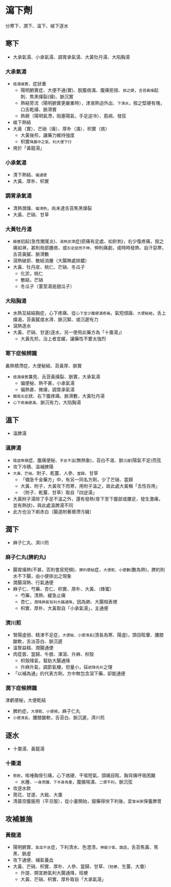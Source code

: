 # 瀉下劑
分寒下、潤下、溫下、峻下逐水


## 寒下
- 大承氣湯、小承氣湯、調胃承氣湯、大黃牡丹湯、大陷胸湯

### 大承氣湯
- `痞滿燥實`、症狀重
  - 陽明腑實症、大便不通(實)、脘腹痞滿、腹痛拒按、`按之硬`，`舌苔黃燥`起刺、焦黑燥裂(燥)、脈沉實
  - 熱結旁流（陽明腑實更嚴重時），津液熱迫外出、`下清水`，按之堅硬有塊，口舌乾燥、脈滑實
  - 熱厥（陽明氣滯，阻塞陽氣，手足逆冷）、筋病、發狂
- 峻下熱結
- 大黃（實）、芒硝（燥）、厚朴（滿）、枳實（痞）
  - 大黃後煎，讓藥力維持強度
  - 枳實`降腸中之氣，利大便下行`
- 用於「黃龍湯」

### 小承氣湯
- 清下熱結、`偏通便`
- 大黃、厚朴、枳實

### 調胃承氣湯
- 清熱潤燥、`偏清熱`，尚未達舌苔焦黑燥裂
- 大黃、芒硝、甘草

### 大黃牡丹湯
- `腸壅`初起(急性闌尾炎)、`濕熱淤滯`症(瘀痛有定處、如針刺)，右少復疼痛，按之痛如淋，甚則局部腫痞，或`右足屈而不伸`、伸則痛劇，或時時發熱、自汗惡寒，舌苔黃膩、脈滑數
- 瀉熱破瘀、散結消腫（大腸無處排膿）
- 大黃、牡丹皮、桃仁、芒硝、冬瓜子
  - 化淤，桃仁
  - 散結，芒硝
  - 冬瓜子（葦莖湯是甜瓜子）

### 大陷胸湯
- 水熱互結結胸症，心下疼痛、從`心下至少腹硬滿疼痛`，氣短煩躁、`大便秘結`，舌上燥渴，苔黃膩或水滑、脈沉緊、或沉遲有力
- 瀉熱逐水
- 大黃、芒硝、甘遂(逐水，另一使用此藥方為「十棗湯」)
  - 大黃先煎，治上者宜緩，讓藥性不要太強烈

### 寒下症候辨識
裏熱積滯症，大便秘結、苔黃厚、脈實
- `痞滿燥實`兼見、舌苔黃燥裂、脈實，大承氣湯
  - 偏便秘、熱不甚，小承氣湯
  - 偏熱甚、微燥，調胃承氣湯
- `闌尾炎症`狀、右下腹疼痛、脈滑數，大黃牡丹湯
- `心下疼痛硬滿`、脈沉有力，大陷胸湯


## 溫下
- 溫脾湯
### 溫脾湯
- `陽虛寒積`症、腹痛便秘、`手足不溫`(無熱象)，苔白不渴、脈`沉遲`(陽氣不足)而弦
- 攻下冷積、溫補脾陽
- `大黃、芒硝`、附子、乾薑、人參、`當歸`、甘草
  - 「備急千金藥方」中，有另一同名方劑，少了芒硝、當歸
  - 大黃、附子，大黃攻下而寒，用附子溫之，故此處大黃稱「去性存用」
  - （附子、乾薑、甘草）取自「四逆湯」
- 大黃附子湯除了手足不溫之外，還有發熱(脅下至下腹部或腰足，發生激痛，並有熱狀)，與此處溫脾湯不同
- 此方也治下痢赤白（腸道附著積滯污檅）


## 潤下
- 麻子仁丸、濟川煎
### 麻子仁丸(脾約丸)
- 腸胃燥熱(不甚，否則會尿短頻)、`脾約便秘`症，`大便乾、小便數`(數為熱)，脾約則水不下腸，由小便排出之現象
- 潤腸瀉熱、行氣通便
- 麻子仁、芍藥、杏仁、枳實、厚朴、大黃、（蜂蜜）
  - 芍藥，清熱、緩急止痛
  - 杏仁，`潤降肺氣有利大腸通降`，因為肺、大腸相表裡
  - 枳實、厚朴、大黃取自「小承氣湯」，主通便

### 濟川煎
- 腎陽虛弱、精津不足症，`大便秘、小便清長`(清長為寒、陽虛)，頭目眩暈、腰膝酸軟，舌淡苔白、脈沉遲
- 溫腎益精、潤腸通便
- 肉蓯蓉、當歸、牛膝、澤瀉、升麻、枳殼
  - 枳殼降氣，幫助大腸通降
  - 升麻升氣，調節氣機，但量小，採`欲降先升`之理
- 「以補為通」的代表方劑，方中無包含瀉下藥，卻能通便

### 潤下症候辨識
津虧便秘，大便乾結
- 脾約症，`大便乾、小便頻`，麻子仁丸
- `小便清長`、腰膝酸軟，舌苔白、脈沉遲，濟川煎


## 逐水
- 十棗湯、黃龍湯
### 十棗湯
- `懸飲`，咳唾胸脅引痛，心下痞硬、干嘔短氣、頭痛目眩、胸背痛呼吸困難
  - 水腫、`一身悉腫、下半身為重`，腹脹喘滿、`二便不利`，脈沉弦
- 攻逐水飲
- 莞花、甘遂、大戢、大棗
- 清晨空腹服用（平旦服），從小量開始，服藥得快下利後，宜`食米粥`保養脾胃


## 攻補兼施
### 黃龍湯
- 陽明腑實、`氣血不足`症，下利清水、色澄清，`神疲少氣、譫語`，舌苔焦黃、焦黑、脈虛
- 攻下通便、補氣養血
- 大黃、芒硝、枳實、厚朴、人參、當歸、甘草、（`桔梗`、生薑、大棗）
  - 升提、開宣肺氣利大腸通降，桔梗
  - 大黃、芒硝、枳實、厚朴取自「大承氣湯」


